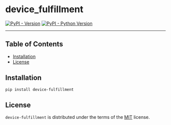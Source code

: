 # device_fulfillment

[![PyPI - Version](https://img.shields.io/pypi/v/device-fulfillment.svg)](https://pypi.org/project/device-fulfillment)
[![PyPI - Python Version](https://img.shields.io/pypi/pyversions/device-fulfillment.svg)](https://pypi.org/project/device-fulfillment)

-----

## Table of Contents

- [Installation](#installation)
- [License](#license)

## Installation

```console
pip install device-fulfillment
```

## License

`device-fulfillment` is distributed under the terms of the [MIT](https://spdx.org/licenses/MIT.html) license.
